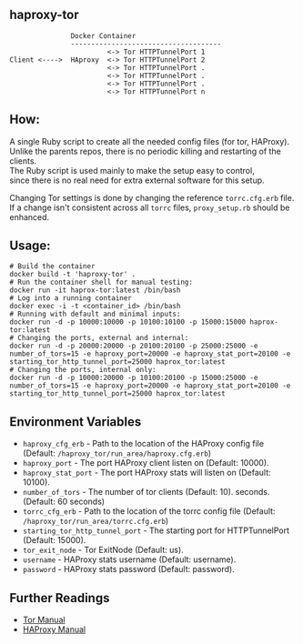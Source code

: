 haproxy-tor
-----------

```
               Docker Container
               -------------------------------------
                        <-> Tor HTTPTunnelPort 1
Client <---->  HAproxy  <-> Tor HTTPTunnelPort 2
                        <-> Tor HTTPTunnelPort .
                        <-> Tor HTTPTunnelPort .
                        <-> Tor HTTPTunnelPort .
                        <-> Tor HTTPTunnelPort n
```


How:
---
A single Ruby script to create all the needed config files (for tor, HAProxy).<br>
Unlike the parents repos, there is no periodic killing and restarting of the clients.<br>
The Ruby script is used mainly to make the setup easy to control,<br>
since there is no real need for extra external software for this setup.<br>


Changing Tor settings is done by changing the reference `torrc.cfg.erb` file.<br>
If a change isn't consistent across all `torrc` files, `proxy_setup.rb` should be enhanced.<br>


Usage:
------
```
# Build the container
docker build -t 'haproxy-tor' .
# Run the container shell for manual testing:
docker run -it haprox-tor:latest /bin/bash
# Log into a running container 
docker exec -i -t <container_id> /bin/bash
# Running with default and minimal inputs:
docker run -d -p 10000:10000 -p 10100:10100 -p 15000:15000 haprox-tor:latest
# Changing the ports, external and internal:
docker run -d -p 20000:20000 -p 20100:20100 -p 25000:25000 -e number_of_tors=15 -e haproxy_port=20000 -e haproxy_stat_port=20100 -e starting_tor_http_tunnel_port=25000 haprox_tor:latest
# Changing the ports, internal only:
docker run -d -p 10000:20000 -p 10100:20100 -p 15000:25000 -e number_of_tors=15 -e haproxy_port=20000 -e haproxy_stat_port=20100 -e starting_tor_http_tunnel_port=25000 haprox_tor:latest

```


Environment Variables
---------------------
 * `haproxy_cfg_erb` - Path to the location of the HAProxy config file (Default: `/haproxy_tor/run_area/haproxy.cfg.erb`)
 * `haproxy_port` - The port HAProxy client listen on (Default: 10000).
 * `haproxy_stat_port` - The port HAProxy stats will listen on (Default: 10100).
 * `number_of_tors` - The number of tor clients (Default: 10).
   seconds. (Default: 60 seconds)
 * `torrc_cfg_erb` - Path to the location of the torrc config file (Default: `/haproxy_tor/run_area/torrc.cfg.erb`)
 * `starting_tor_http_tunnel_port` - The starting port for HTTPTunnelPort (Default: 15000).
 * `tor_exit_node` - Tor ExitNode (Default: us). 
 * `username` - HAProxy stats username (Default: username). 
 * `password` - HAProxy stats password (Default: password).
 

Further Readings
----------------

 * [Tor Manual](https://www.torproject.org/docs/tor-manual.html.en)
 * [HAProxy Manual](https://cbonte.github.io/haproxy-dconv/1.7/configuration.html)
